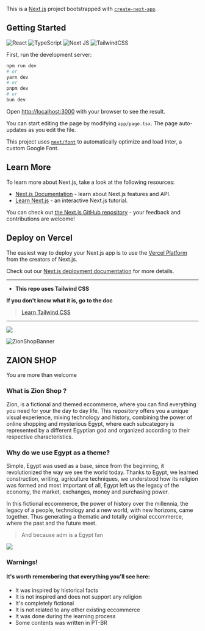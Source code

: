 This is a [Next.js](https://nextjs.org/) project bootstrapped with [`create-next-app`](https://github.com/vercel/next.js/tree/canary/packages/create-next-app).

## Getting Started

![React](https://img.shields.io/badge/react-%2320232a.svg?style=for-the-badge&logo=react&logoColor=%2361DAFB)
![TypeScript](https://img.shields.io/badge/typescript-%23007ACC.svg?style=for-the-badge&logo=typescript&logoColor=white)
![Next JS](https://img.shields.io/badge/Next-black?style=for-the-badge&logo=next.js&logoColor=white)
![TailwindCSS](https://img.shields.io/badge/tailwindcss-%2338B2AC.svg?style=for-the-badge&logo=tailwind-css&logoColor=white)

First, run the development server:

```bash
npm run dev
# or
yarn dev
# or
pnpm dev
# or
bun dev
```

Open [http://localhost:3000](http://localhost:3000) with your browser to see the result.

You can start editing the page by modifying `app/page.tsx`. The page auto-updates as you edit the file.

This project uses [`next/font`](https://nextjs.org/docs/basic-features/font-optimization) to automatically optimize and load Inter, a custom Google Font.

## Learn More

To learn more about Next.js, take a look at the following resources:

- [Next.js Documentation](https://nextjs.org/docs) - learn about Next.js features and API.
- [Learn Next.js](https://nextjs.org/learn) - an interactive Next.js tutorial.

You can check out [the Next.js GitHub repository](https://github.com/vercel/next.js/) - your feedback and contributions are welcome!

## Deploy on Vercel

The easiest way to deploy your Next.js app is to use the [Vercel Platform](https://vercel.com/new?utm_medium=default-template&filter=next.js&utm_source=create-next-app&utm_campaign=create-next-app-readme) from the creators of Next.js.

Check out our [Next.js deployment documentation](https://nextjs.org/docs/deployment) for more details.

---

- **This repo uses Tailwind CSS**

**If you don't know what it is, go to the doc**

> [Learn Tailwind CSS](https://tailwindcss.com)

---

![](https://i.imgur.com/waxVImv.png)

![ZionShopBanner](https://github.com/MacksonMesquita/Project_Zion_Shop/assets/129464904/56211890-cde5-4ff3-a4c6-c36d2c9ac49e)

## ZAION SHOP

You are more than welcome

### What is Zion Shop ?

Zion, is a fictional and themed eccommerce, where you can find everything you need for your the day to day life.
This repository offers you a unique visual experience, mixing technology and history, combining the power of online shopping
and mysterious Egypt, where each subcategory is represented by a different Egyptian god and organized according to their respective characteristics.

### Why do we use Egypt as a theme?

Simple, Egypt was used as a base, since from the beginning, it revolutionized the way we see the world today. Thanks to Egypt, we learned construction, writing, agriculture techniques, we understood how its religion was formed and most important of all, Egypt left us the legacy of the economy, the market, exchanges, money and purchasing power.

In this fictional eccommerce, the power of history over the millennia, the legacy of a people, technology and a new world, with new horizons, came together.
Thus generating a thematic and totally original eccommerce, where the past and the future meet.

> And because adm is a Egypt fan

![](https://i.imgur.com/waxVImv.png)

### Warnings!

#### It's worth remembering that everything you'll see here:

- It was inspired by historical facts
- It is not inspired and does not support any religion
- It's completely fictional
- It is not related to any other existing eccommerce
- It was done during the learning process
- Some contents was written in PT-BR
